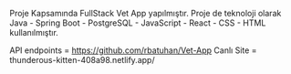 Proje Kapsamında FullStack Vet App yapılmıştır.
Proje de teknoloji olarak Java - Spring Boot - PostgreSQL - JavaScript - React - CSS - HTML kullanılmıştır.

API endpoints = https://github.com/rbatuhan/Vet-App
Canlı Site = thunderous-kitten-408a98.netlify.app/
